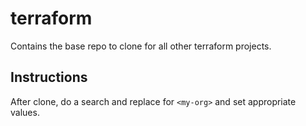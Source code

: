 # terraform
Contains the base repo to clone for all other terraform projects.

## Instructions
After clone, do a search and replace for `<my-org>` and set appropriate values.
